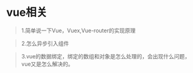 # vue相关
>1.简单说一下Vue，Vuex,Vue-router的实现原理

>2.怎么异步引入组件

>3.vue的数据绑定，绑定的数组和对象是怎么处理的，会出现什么问题，vue又是怎么解决的。